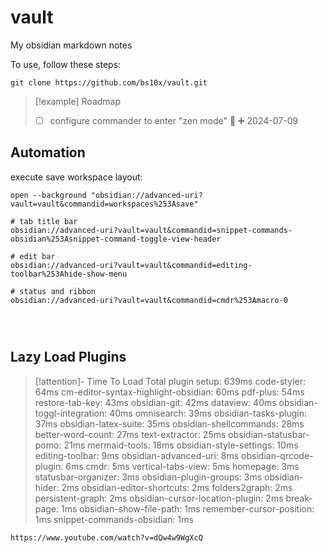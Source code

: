 
# vault

My obsidian markdown notes

To use, follow these steps:

```
git clone https://github.com/bs10x/vault.git
``` 


>[!example] Roadmap
>- [ ] configure commander to enter "zen mode" 🔽 ➕ 2024-07-09






## Automation

execute save workspace layout:
```
open --background "obsidian://advanced-uri?vault=vault&commandid=workspaces%253Asave"
```


```
# tab title bar
obsidian://advanced-uri?vault=vault&commandid=snippet-commands-obsidian%253Asnippet-command-toggle-view-header

# edit bar
obsidian://advanced-uri?vault=vault&commandid=editing-toolbar%253Ahide-show-menu

# status and ribbon
obsidian://advanced-uri?vault=vault&commandid=cmdr%253Amacro-0




```




## Lazy Load Plugins

>[!attention]- Time To Load
> Total plugin setup: 639ms
> code-styler: 64ms
> cm-editor-syntax-highlight-obsidian: 60ms
> pdf-plus: 54ms
> restore-tab-key: 43ms
> obsidian-git: 42ms
> dataview: 40ms
> obsidian-toggl-integration: 40ms
> omnisearch: 39ms
> obsidian-tasks-plugin: 37ms
> obsidian-latex-suite: 35ms
> obsidian-shellcommands: 28ms
> better-word-count: 27ms
> text-extractor: 25ms
> obsidian-statusbar-pomo: 21ms
> mermaid-tools: 18ms
> obsidian-style-settings: 10ms
> editing-toolbar: 9ms
> obsidian-advanced-uri: 8ms
> obsidian-qrcode-plugin: 6ms
> cmdr: 5ms
> vertical-tabs-view: 5ms
> homepage: 3ms
> statusbar-organizer: 3ms
> obsidian-plugin-groups: 3ms
> obsidian-hider: 2ms
> obsidian-editor-shortcuts: 2ms
> folders2graph: 2ms
> persistent-graph: 2ms
> obsidian-cursor-location-plugin: 2ms
> break-page: 1ms
> obsidian-show-file-path: 1ms
> remember-cursor-position: 1ms
> snippet-commands-obsidian: 1ms


```qrcode
https://www.youtube.com/watch?v=dQw4w9WgXcQ
```
